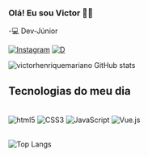 
### Olá! Eu sou  Victor 👋🏼

-💻 Dev-Júnior

[![Instagram](https://img.shields.io/badge/Instagram-E4405F?style=for-the-badge&logo=instagram&logoColor=white)](https://instagram.com/_victorh_031/)
[![D](https://img.shields.io/badge/Discord-7289DA?style=for-the-badge&logo=discord&logoColor=white)](https://discordapp.com/users/747637519348400178)

![victorhenriquemariano GitHub stats](https://github-readme-stats.vercel.app/api?username=victorhenriquemariano&show_icons=true&theme=dracula)


## Tecnologias do meu dia

<div style="display: inline_block"><br/>
  <img align="center" alt="html5" src="https://img.shields.io/badge/HTML5-E34F26?style=for-the-badge&logo=html5&logoColor=white" />
  <img align="center" alt="CSS3" src="https://img.shields.io/badge/CSS3-1572B6?style=for-the-badge&logo=css3&logoColor=white" />
  <img align="center" alt="JavaScript" src="https://img.shields.io/badge/JavaScript-F7DF1E?style=for-the-badge&logo=javascript&logoColor=black" />
  <img align="center" alt="Vue.js" src="https://img.shields.io/badge/Vue-35495E?style=for-the-badge&logo=vue.js&logoColor=4FC08D" />
  <img height="10px" width="10px" src="https://cdn.jsdelivr.net/gh/devicons/devicon@latest/icons/vuetify/vuetify-original.svg" />
</div><br/>

![Top Langs](https://github-readme-stats.vercel.app/api/top-langs/?username=victorhenriquemariano&layout=compact)
